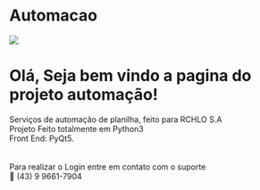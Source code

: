 # Automacao
<image src='https://github.com/TecnoBreve/Automacao/blob/main/img/man.png'></image>
<h1>Olá, Seja bem vindo a pagina do projeto automação!</h1>
Serviços de automação de planilha, feito para RCHLO S.A <br>
Projeto Feito totalmente em Python3 <br>
Front End: PyQt5. <br><br>
<br>
Para realizar o Login entre em contato com o suporte<br>
📱 (43) 9 9661-7904
